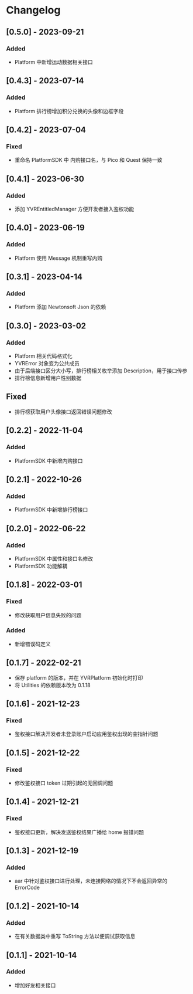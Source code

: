 # Changelog

## [0.5.0] - 2023-09-21

### Added

- Platform 中新增运动数据相关接口

## [0.4.3] - 2023-07-14

### Added

- Platform 排行榜增加积分兑换的头像和边框字段

## [0.4.2] - 2023-07-04

### Fixed

- 重命名 PlatformSDK 中 内购接口名，与 Pico 和 Quest 保持一致

## [0.4.1] - 2023-06-30

### Added

- 添加 YVREntitledManager 方便开发者接入鉴权功能

## [0.4.0] - 2023-06-19

### Added

- Platform 使用 Message 机制重写内购

## [0.3.1] - 2023-04-14

### Added

- Platform 添加 Newtonsoft Json 的依赖

## [0.3.0] - 2023-03-02

### Added

- Platform 相关代码格式化
- YVRError 对象变为公共成员
- 由于后端接口区分大小写，排行榜相关枚举添加 Description，用于接口传参
- 排行榜信息新增用户性别数据

## Fixed

- 排行榜获取用户头像接口返回错误问题修改

## [0.2.2] - 2022-11-04

### Added

- PlatformSDK 中新增内购接口

## [0.2.1] - 2022-10-26

### Added

- PlatformSDK 中新增排行榜接口

## [0.2.0] - 2022-06-22

### Added

- PlatformSDK 中属性和接口名修改
- PlatformSDK 功能解耦

## [0.1.8] - 2022-03-01

### Fixed

- 修改获取用户信息失败的问题

### Added

- 新增错误码定义

## [0.1.7] - 2022-02-21

- 保存 platform 的版本，并在 YVRPlatform 初始化时打印
- 将 Utilities 的依赖版本改为 0.1.18

## [0.1.6] - 2021-12-23

### Fixed

- 鉴权接口解决开发者未登录账户启动应用鉴权出现的空指针问题

## [0.1.5] - 2021-12-22

### Fixed

- 修改鉴权接口 token 过期引起的无回调问题

## [0.1.4] - 2021-12-21

### Fixed

- 鉴权接口更新，解决发送鉴权结果广播给 home 报错问题

## [0.1.3] - 2021-12-19

### Added

- aar 中针对鉴权接口进行处理，未连接网络的情况下不会返回异常的 ErrorCode

## [0.1.2] - 2021-10-14

### Added

- 在有关数据类中重写 ToString 方法以便调试获取信息

## [0.1.1] - 2021-10-14

### Added

- 增加好友相关接口
